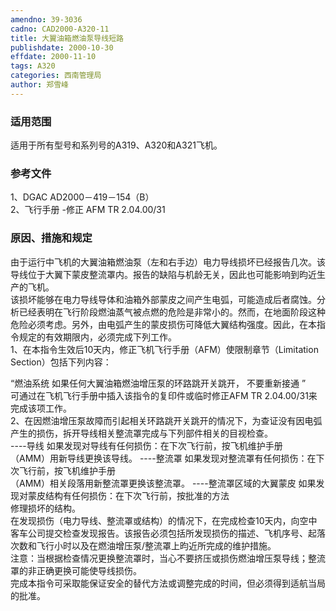 ```yaml
---
amendno: 39-3036  
cadno: CAD2000-A320-11  
title: 大翼油箱燃油泵导线短路  
publishdate: 2000-10-30  
effdate: 2000-11-10  
tags: A320  
categories: 西南管理局  
author: 郑雪峰  
---
```

  
### 适用范围  
适用于所有型号和系列号的A319、A320和A321飞机。  
  
<!--more-->  
### 参考文件  
1、DGAC AD2000－419－154（B）  
2、飞行手册 -修正 AFM TR 2.04.00/31  
  
### 原因、措施和规定  
由于运行中飞机的大翼油箱燃油泵（左和右手边）电力导线损坏已经报告几次。该导线位于大翼下蒙皮整流罩内。报告的缺陷与机龄无关，因此也可能影响到昀近生产的飞机。  
该损坏能够在电力导线导体和油箱外部蒙皮之间产生电弧，可能造成后者腐蚀。分析已经表明在飞行阶段燃油蒸气被点燃的危险是非常小的。然而，在地面阶段这种危险必须考虑。另外，由电弧产生的蒙皮损伤可降低大翼结构强度。因此，在本指令规定的有效期限内，必须完成下列工作。  
1、在本指令生效后10天内，修正飞机飞行手册（AFM）使限制章节（Limitation Section）包括下列内容：  
  
“燃油系统   如果任何大翼油箱燃油增压泵的环路跳开关跳开，  不要重新接通 ”  
   可通过在飞机飞行手册中插入该指令的复印件或临时修正AFM TR 2.04.00/31来完成该项工作。  
2、在因燃油增压泵故障而引起相关环路跳开关跳开的情况下，为查证没有因电弧产生的损伤，拆开导线相关整流罩完成与下列部件相关的目视检查。  
----导线 如果发现对导线有任何损伤：在下次飞行前，按飞机维护手册  
（AMM）用新导线更换该导线。 ----整流罩 如果发现对整流罩有任何损伤：在下次飞行前，按飞机维护手册  
（AMM）相关段落用新整流罩更换该整流罩。 ----整流罩区域的大翼蒙皮 如果发现对蒙皮结构有任何损伤：在下次飞行前，按批准的方法  
修理损坏的结构。  
在发现损伤（电力导线、整流罩或结构）的情况下，在完成检查10天内，向空中客车公司提交检查发现报告。该报告必须包括所发现损伤的描述、飞机序号、起落次数和飞行小时以及在燃油增压泵/整流罩上昀近所完成的维护措施。  
注意：当根据检查情况更换整流罩时，当心不要挤压或损伤燃油增压泵导线；整流罩的非正确更换可能使导线损伤。  
完成本指令可采取能保证安全的替代方法或调整完成的时间，但必须得到适航当局的批准。  
